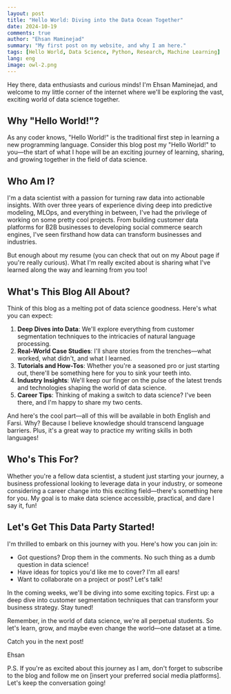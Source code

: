 ```yaml
---
layout: post
title: "Hello World: Diving into the Data Ocean Together"
date: 2024-10-19
comments: true
author: "Ehsan Maminejad"
summary: "My first post on my website, and why I am here."
tags: [Hello World, Data Science, Python, Research, Machine Learning]
lang: eng
image: owl-2.png
---
```

<span class="firstcharacter">H</span>ey there, data enthusiasts and curious minds! I'm Ehsan Maminejad, and welcome to my little corner of the internet where we'll be exploring the vast, exciting world of data science together. 

## Why "Hello World!"?

As any coder knows, "Hello World!" is the traditional first step in learning a new programming language. Consider this blog post my "Hello World!" to you—the start of what I hope will be an exciting journey of learning, sharing, and growing together in the field of data science.

## Who Am I?

I'm a data scientist with a passion for turning raw data into actionable insights. With over three years of experience diving deep into predictive modeling, MLOps, and everything in between, I've had the privilege of working on some pretty cool projects. From building customer data platforms for B2B businesses to developing social commerce search engines, I've seen firsthand how data can transform businesses and industries.

But enough about my resume (you can check that out on my About page if you're really curious). What I'm really excited about is sharing what I've learned along the way and learning from you too!

## What's This Blog All About?

Think of this blog as a melting pot of data science goodness. Here's what you can expect:

1. **Deep Dives into Data**: We'll explore everything from customer segmentation techniques to the intricacies of natural language processing.
2. **Real-World Case Studies**: I'll share stories from the trenches—what worked, what didn't, and what I learned.
3. **Tutorials and How-Tos**: Whether you're a seasoned pro or just starting out, there'll be something here for you to sink your teeth into.
4. **Industry Insights**: We'll keep our finger on the pulse of the latest trends and technologies shaping the world of data science.
5. **Career Tips**: Thinking of making a switch to data science? I've been there, and I'm happy to share my two cents.

And here's the cool part—all of this will be available in both English and Farsi. Why? Because I believe knowledge should transcend language barriers. Plus, it's a great way to practice my writing skills in both languages!

## Who's This For?

Whether you're a fellow data scientist, a student just starting your journey, a business professional looking to leverage data in your industry, or someone considering a career change into this exciting field—there's something here for you. My goal is to make data science accessible, practical, and dare I say it, fun!

## Let's Get This Data Party Started!

I'm thrilled to embark on this journey with you. Here's how you can join in:

- Got questions? Drop them in the comments. No such thing as a dumb question in data science!
- Have ideas for topics you'd like me to cover? I'm all ears!
- Want to collaborate on a project or post? Let's talk!

In the coming weeks, we'll be diving into some exciting topics. First up: a deep dive into customer segmentation techniques that can transform your business strategy. Stay tuned!

Remember, in the world of data science, we're all perpetual students. So let's learn, grow, and maybe even change the world—one dataset at a time.

Catch you in the next post!

Ehsan

P.S. If you're as excited about this journey as I am, don't forget to subscribe to the blog and follow me on [insert your preferred social media platforms]. Let's keep the conversation going!